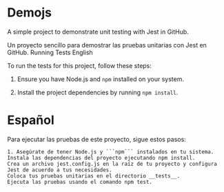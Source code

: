 # Demojs

A simple project to demonstrate unit testing with Jest in GitHub.

Un proyecto sencillo para demostrar las pruebas unitarias con Jest en GitHub.
Running Tests
English

To run the tests for this project, follow these steps:

  1. Ensure you have Node.js and ``` npm ``` installed on your system.

  2. Install the project dependencies by running ```npm install```.
   

# Español

Para ejecutar las pruebas de este proyecto, sigue estos pasos:

    1. Asegúrate de tener Node.js y ```npm``` instalados en tu sistema.
    Instala las dependencias del proyecto ejecutando npm install.
    Crea un archivo jest.config.js en la raíz de tu proyecto y configura Jest de acuerdo a tus necesidades.
    Coloca tus pruebas unitarias en el directorio __tests__.
    Ejecuta las pruebas usando el comando npm test.

